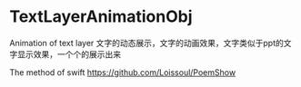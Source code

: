 # TextLayerAnimationObj
Animation of text layer
文字的动态展示，文字的动画效果，文字类似于ppt的文字显示效果，一个个的展示出来

The method of swift https://github.com/Loissoul/PoemShow 

